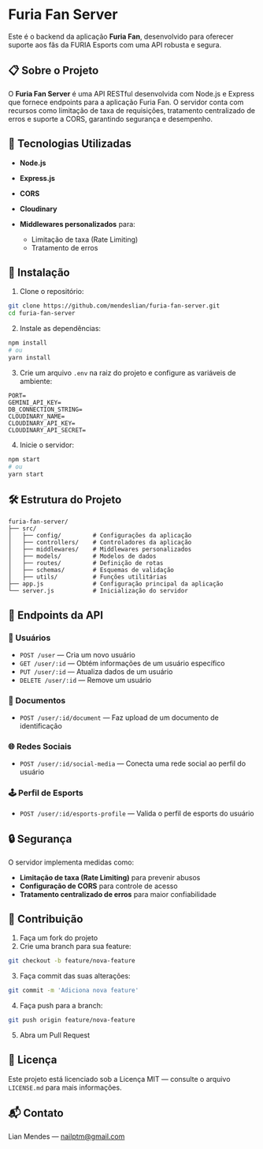 # Furia Fan Server

Este é o backend da aplicação **Furia Fan**, desenvolvido para oferecer suporte aos fãs da FURIA Esports com uma API robusta e segura.

## 📋 Sobre o Projeto

O **Furia Fan Server** é uma API RESTful desenvolvida com Node.js e Express que fornece endpoints para a aplicação Furia Fan. O servidor conta com recursos como limitação de taxa de requisições, tratamento centralizado de erros e suporte a CORS, garantindo segurança e desempenho.

## 🚀 Tecnologias Utilizadas

- **Node.js**
- **Express.js**
- **CORS**
- **Cloudinary**
- **Middlewares personalizados** para:

  - Limitação de taxa (Rate Limiting)
  - Tratamento de erros

## 🔧 Instalação

1. Clone o repositório:

```bash
git clone https://github.com/mendeslian/furia-fan-server.git
cd furia-fan-server
```

2. Instale as dependências:

```bash
npm install
# ou
yarn install
```

3. Crie um arquivo `.env` na raiz do projeto e configure as variáveis de ambiente:

```env
PORT=
GEMINI_API_KEY=
DB_CONNECTION_STRING=
CLOUDINARY_NAME=
CLOUDINARY_API_KEY=
CLOUDINARY_API_SECRET=
```

4. Inicie o servidor:

```bash
npm start
# ou
yarn start
```

## 🛠️ Estrutura do Projeto

```
furia-fan-server/
├── src/
│   ├── config/         # Configurações da aplicação
│   ├── controllers/    # Controladores da aplicação
│   ├── middlewares/    # Middlewares personalizados
│   ├── models/         # Modelos de dados
│   ├── routes/         # Definição de rotas
│   ├── schemas/        # Esquemas de validação
│   ├── utils/          # Funções utilitárias
├── app.js              # Configuração principal da aplicação
└── server.js           # Inicialização do servidor
```

## 🔌 Endpoints da API

### 🧑 Usuários

- `POST /user` — Cria um novo usuário
- `GET /user/:id` — Obtém informações de um usuário específico
- `PUT /user/:id` — Atualiza dados de um usuário
- `DELETE /user/:id` — Remove um usuário

### 📄 Documentos

- `POST /user/:id/document` — Faz upload de um documento de identificação

### 🌐 Redes Sociais

- `POST /user/:id/social-media` — Conecta uma rede social ao perfil do usuário

### 🕹️ Perfil de Esports

- `POST /user/:id/esports-profile` — Valida o perfil de esports do usuário

## 🔒 Segurança

O servidor implementa medidas como:

- **Limitação de taxa (Rate Limiting)** para prevenir abusos
- **Configuração de CORS** para controle de acesso
- **Tratamento centralizado de erros** para maior confiabilidade

## 🤝 Contribuição

1. Faça um fork do projeto
2. Crie uma branch para sua feature:

```bash
git checkout -b feature/nova-feature
```

3. Faça commit das suas alterações:

```bash
git commit -m 'Adiciona nova feature'
```

4. Faça push para a branch:

```bash
git push origin feature/nova-feature
```

5. Abra um Pull Request

## 📄 Licença

Este projeto está licenciado sob a Licença MIT — consulte o arquivo `LICENSE.md` para mais informações.

## 📬 Contato

Lian Mendes — [nailptm@gmail.com](mailto:nailptm@gmail.com)

<!-- Link do Projeto: [https://github.com/seu-usuario/furia-bot-web-app](https://github.com/seu-usuario/furia-bot-web-app) -->
